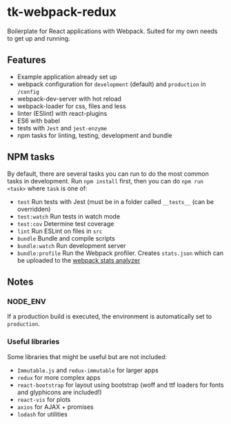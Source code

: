 # tk-webpack-redux
Boilerplate for React applications with Webpack.
Suited for my own needs to get up and running.

## Features

* Example application already set up 
* webpack configuration for `development` (default) and `production` in `/config`
* webpack-dev-server with hot reload
* webpack-loader for css, files and less
* linter (ESlint) with react-plugins
* ES6 with babel
* tests with `Jest` and `jest-enzyme`
* npm tasks for linting, testing, development and bundle

## NPM tasks

By default, there are several tasks you can run to do the most common tasks in 
development. Run `npm install` first, then you can do `npm run <task>` where
`task` is one of:

* `test` Run tests with Jest (must be in a folder called `__tests__` (can be overridden)
* `test:watch` Run tests in watch mode
* `test:cov` Determine test coverage
* `lint` Run ESLint on files in `src`
* `bundle` Bundle and compile scripts
* `bundle:watch` Run development server
* `bundle:profile` Run the Webpack profiler. Creates `stats.json` which can be uploaded to the [webpack stats analyzer](https://webpack.github.io/analyse/)

## Notes

### NODE_ENV

If a production build is executed, the environment is
automatically set to `production`.

### Useful libraries

Some libraries that might be useful but are not included:

* `Immutable.js` and `redux-immutable` for larger apps
* `redux` for more complex apps
* `react-bootstrap` for layout using bootstrap (woff and ttf loaders for fonts and glyphicons are included!)
* `react-vis` for plots
* `axios` for AJAX + promises
* `lodash` for utilities 
